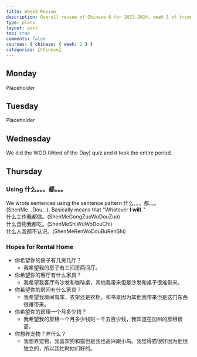 ```yaml
---
title: Week2 Review
description: Overall review of Chinese 6 for 2023-2024, week 1 of trimester 3
type: plans
layout: post
toc: true
comments: false
courses: { chinese: { week: 2 } }
categories: [Chinese]
---
```

## Monday
Placeholder

## Tuesday
Placeholder

## Wednesday
We did the WOD (Word of the Day) quiz and it took the entire period.

## Thursday
### Using 什么。。。都。。。
We wrote sentences using the sentence pattern 什么。。。都。。。(ShenMe...Dou...). Basically means that "Whatever <text>______</text>  I will <text>______</text>."  
什么工作我都做。(ShenMeGongZuoWoDouZuo)  
什么食物我都吃。(ShenMeShiWuWoDouChi)  
什么人我都不认识。(ShenMeRenWoDouBuRenShi)  

### Hopes for Rental Home
- 你希望你的房子有几房几厅？
    - 我希望我的房子有三间房两间厅。
- 你希望你的客厅有什么家具？
	- 我希望我客厅有沙发和咖啡桌，其他我带来但是沙发和桌子很难带来。
- 你希望你的房间有什么家具？
	- 我希望我房间有床，衣架还是衣柜，和书桌因为其他我带来但是这门东西很难带来。
- 你希望你的房租一个月多少钱？
	- 我希望我的房租一个月多少钱时一千五百少钱，我知道在加州的房租很高。
- 你想养宠物？养什么？
	- 我想养宠物，我喜欢狗和猫但是我也高兴跟小鸟。我觉得猫很好因为他很独立的，所以我忙时他们好的。
